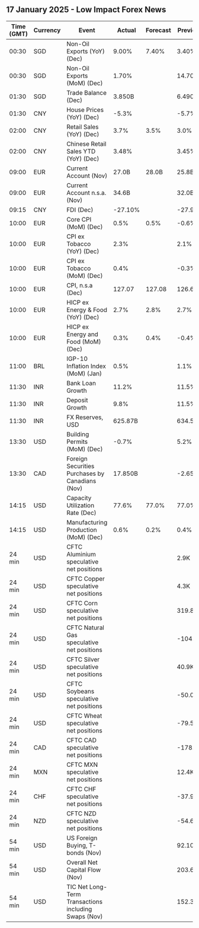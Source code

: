 ## 17 January 2025 - Low Impact Forex News

| Time (GMT) | Currency | Event | Actual | Forecast | Previous |
|------|----------|-------|--------|----------|----------|
| 00:30 | SGD | Non-Oil Exports (YoY) (Dec) | 9.00% | 7.40% | 3.40% |
| 00:30 | SGD | Non-Oil Exports (MoM) (Dec) | 1.70% |  | 14.70% |
| 01:30 | SGD | Trade Balance (Dec) | 3.850B |  | 6.490B |
| 01:30 | CNY | House Prices (YoY) (Dec) | -5.3% |  | -5.7% |
| 02:00 | CNY | Retail Sales (YoY) (Dec) | 3.7% | 3.5% | 3.0% |
| 02:00 | CNY | Chinese Retail Sales YTD (YoY) (Dec) | 3.48% |  | 3.45% |
| 09:00 | EUR | Current Account (Nov) | 27.0B | 28.0B | 25.8B |
| 09:00 | EUR | Current Account n.s.a. (Nov) | 34.6B |  | 32.0B |
| 09:15 | CNY | FDI (Dec) | -27.10% |  | -27.90% |
| 10:00 | EUR | Core CPI (MoM) (Dec) | 0.5% | 0.5% | -0.6% |
| 10:00 | EUR | CPI ex Tobacco (YoY) (Dec) | 2.3% |  | 2.1% |
| 10:00 | EUR | CPI ex Tobacco (MoM) (Dec) | 0.4% |  | -0.3% |
| 10:00 | EUR | CPI, n.s.a (Dec) | 127.07 | 127.08 | 126.62 |
| 10:00 | EUR | HICP ex Energy & Food (YoY) (Dec) | 2.7% | 2.8% | 2.7% |
| 10:00 | EUR | HICP ex Energy and Food (MoM) (Dec) | 0.3% | 0.4% | -0.4% |
| 11:00 | BRL | IGP-10 Inflation Index (MoM) (Jan) | 0.5% |  | 1.1% |
| 11:30 | INR | Bank Loan Growth | 11.2% |  | 11.5% |
| 11:30 | INR | Deposit Growth | 9.8% |  | 11.5% |
| 11:30 | INR | FX Reserves, USD | 625.87B |  | 634.59B |
| 13:30 | USD | Building Permits (MoM) (Dec) | -0.7% |  | 5.2% |
| 13:30 | CAD | Foreign Securities Purchases by Canadians (Nov) | 17.850B |  | -2.650B |
| 14:15 | USD | Capacity Utilization Rate (Dec) | 77.6% | 77.0% | 77.0% |
| 14:15 | USD | Manufacturing Production (MoM) (Dec) | 0.6% | 0.2% | 0.4% |
| 24 min | USD | CFTC Aluminium speculative net positions |  |  | 2.9K |
| 24 min | USD | CFTC Copper speculative net positions |  |  | 4.3K |
| 24 min | USD | CFTC Corn speculative net positions |  |  | 319.8K |
| 24 min | USD | CFTC Natural Gas speculative net positions |  |  | -104.8K |
| 24 min | USD | CFTC Silver speculative net positions |  |  | 40.9K |
| 24 min | USD | CFTC Soybeans speculative net positions |  |  | -50.0K |
| 24 min | USD | CFTC Wheat speculative net positions |  |  | -79.5K |
| 24 min | CAD | CFTC CAD speculative net positions |  |  | -178.6K |
| 24 min | MXN | CFTC MXN speculative net positions |  |  | 12.4K |
| 24 min | CHF | CFTC CHF speculative net positions |  |  | -37.9K |
| 24 min | NZD | CFTC NZD speculative net positions |  |  | -54.6K |
| 54 min | USD | US Foreign Buying, T-bonds (Nov) |  |  | 92.10B |
| 54 min | USD | Overall Net Capital Flow (Nov) |  |  | 203.60B |
| 54 min | USD | TIC Net Long-Term Transactions including Swaps (Nov) |  |  | 152.30B |
